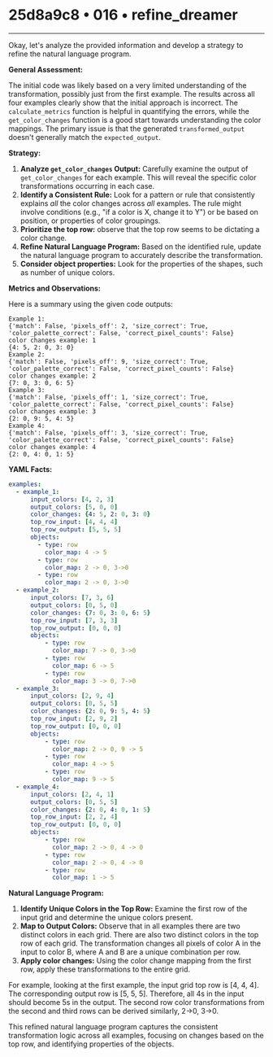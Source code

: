 # 25d8a9c8 • 016 • refine_dreamer

---
Okay, let's analyze the provided information and develop a strategy to refine the natural language program.

**General Assessment:**

The initial code was likely based on a very limited understanding of the transformation, possibly just from the first example. The results across all four examples clearly show that the initial approach is incorrect. The `calculate_metrics` function is helpful in quantifying the errors, while the `get_color_changes` function is a good start towards understanding the color mappings. The primary issue is that the generated `transformed_output` doesn't generally match the `expected_output`.

**Strategy:**

1.  **Analyze `get_color_changes` Output:** Carefully examine the output of `get_color_changes` for each example. This will reveal the specific color transformations occurring in each case.
2.  **Identify a Consistent Rule:** Look for a pattern or rule that consistently explains *all* the color changes across *all* examples. The rule might involve conditions (e.g., "if a color is X, change it to Y") or be based on position, or properties of color groupings.
3. **Prioritize the top row:** observe that the top row seems to be dictating a color change.
4.  **Refine Natural Language Program:** Based on the identified rule, update the natural language program to accurately describe the transformation.
5. **Consider object properties:** Look for the properties of the shapes, such as number of unique colors.

**Metrics and Observations:**

Here is a summary using the given code outputs:

```
Example 1:
{'match': False, 'pixels_off': 2, 'size_correct': True, 'color_palette_correct': False, 'correct_pixel_counts': False}
color changes example: 1
{4: 5, 2: 0, 3: 0}
Example 2:
{'match': False, 'pixels_off': 9, 'size_correct': True, 'color_palette_correct': False, 'correct_pixel_counts': False}
color changes example: 2
{7: 0, 3: 0, 6: 5}
Example 3:
{'match': False, 'pixels_off': 1, 'size_correct': True, 'color_palette_correct': False, 'correct_pixel_counts': False}
color changes example: 3
{2: 0, 9: 5, 4: 5}
Example 4:
{'match': False, 'pixels_off': 3, 'size_correct': True, 'color_palette_correct': False, 'correct_pixel_counts': False}
color changes example: 4
{2: 0, 4: 0, 1: 5}
```

**YAML Facts:**

```yaml
examples:
  - example_1:
      input_colors: [4, 2, 3]
      output_colors: [5, 0, 0]
      color_changes: {4: 5, 2: 0, 3: 0}
      top_row_input: [4, 4, 4]
      top_row_output: [5, 5, 5]
      objects:
        - type: row
          color_map: 4 -> 5
        - type: row
          color_map: 2 -> 0, 3->0
        - type: row
          color_map: 2 -> 0, 3->0
  - example_2:
      input_colors: [7, 3, 6]
      output_colors: [0, 5, 0]
      color_changes: {7: 0, 3: 0, 6: 5}
      top_row_input: [7, 3, 3]
      top_row_output: [0, 0, 0]
      objects:
          - type: row
            color_map: 7 -> 0, 3->0
          - type: row
            color_map: 6 -> 5
          - type: row
            color_map: 3 -> 0, 7->0
  - example_3:
      input_colors: [2, 9, 4]
      output_colors: [0, 5, 5]
      color_changes: {2: 0, 9: 5, 4: 5}
      top_row_input: [2, 9, 2]
      top_row_output: [0, 0, 0]
      objects:
          - type: row
            color_map: 2 -> 0, 9 -> 5
          - type: row
            color_map: 4 -> 5
          - type: row
            color_map: 9 -> 5
  - example_4:
      input_colors: [2, 4, 1]
      output_colors: [0, 5, 5]
      color_changes: {2: 0, 4: 0, 1: 5}
      top_row_input: [2, 2, 4]
      top_row_output: [0, 0, 0]
      objects:
          - type: row
            color_map: 2 -> 0, 4 -> 0
          - type: row
            color_map: 2 -> 0, 4 -> 0
          - type: row
            color_map: 1 -> 5
```

**Natural Language Program:**

1.  **Identify Unique Colors in the Top Row:** Examine the first row of the input grid and determine the unique colors present.
2.  **Map to Output Colors:** Observe that in all examples there are two distinct colors in each grid. There are also two distinct colors in the top row of each grid. The transformation changes all pixels of color A in the input to color B, where A and B are a unique combination per row.
3. **Apply color changes:** Using the color change mapping from the first row, apply these transformations to the entire grid.

For example, looking at the first example, the input grid top row is \[4, 4, 4].  The corresponding output row is \[5, 5, 5]. Therefore, all 4s in the input should become 5s in the output. The second row color transformations from the second and third rows can be derived similarly, 2->0, 3->0.

This refined natural language program captures the consistent transformation logic across all examples, focusing on changes based on the top row, and identifying properties of the objects.

